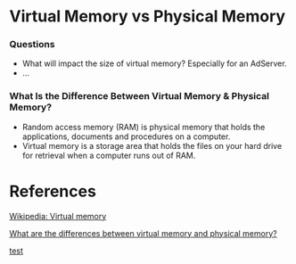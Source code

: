# Virtual Memory vs Physical Memory

### Questions
* What will impact the size of virtual memory? Especially for an AdServer.
* ...

### What Is the Difference Between Virtual Memory & Physical Memory?
* Random access memory (RAM) is physical memory that holds the applications, documents and procedures on a computer.
* Virtual memory is a storage area that holds the files on your hard drive for retrieval when a computer runs out of RAM.

# References
[Wikipedia: Virtual memory](https://en.wikipedia.org/wiki/Virtual_memory)

[What are the differences between virtual memory and physical memory?](https://stackoverflow.com/questions/14347206/what-are-the-differences-between-virtual-memory-and-physical-memory)

[test](test_link)
